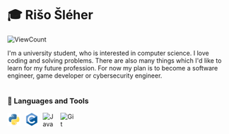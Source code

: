 # :mortar_board: Rišo Šléher 

![ViewCount](https://komarev.com/ghpvc/?username=riso1410)  
   
I'm a university student, who is interested in computer science. I love coding and solving problems. There are also many things which I'd like to learn for my future profession. For now my plan is to become a software engineer, game developer or cybersecurity engineer. 

#

### 🧰 Languages and Tools

<img align="left" alt="Python" width="30px" style="padding-right:10px;" src="https://github.com/devicons/devicon/blob/master/icons/python/python-original.svg"/>
<img align="left" alt="C" width="30px" style="padding-right:10px;" src="https://github.com/devicons/devicon/blob/master/icons/c/c-original.svg"/>
<img align="left" alt="Java" width="30px" style="padding-right:10px;" src="https://cdn.jsdelivr.net/gh/devicons/devicon/icons/java/java-original.svg"/>
<img align="left" alt="Git" width="30px" style="padding-right:10px;" src="https://cdn.jsdelivr.net/gh/devicons/devicon/icons/git/git-original.svg" />
<br />

#


